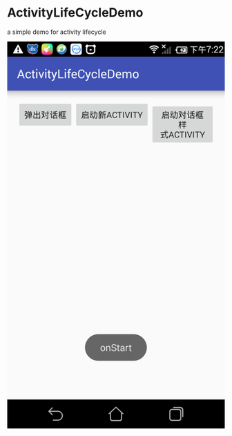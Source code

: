 # ActivityLifeCycleDemo
a simple demo for activity lifecycle


 ![image](https://github.com/hippyk/ActivityLifeCycleDemo/blob/master/device-2017-01-07-192251.png)

